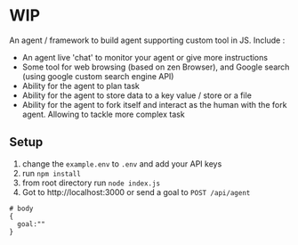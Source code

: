 
# WIP

An agent / framework to build agent supporting custom tool in JS. Include :

- An agent live 'chat' to monitor your agent or give more instructions
- Some tool for web browsing (based on zen Browser), and Google search (using google custom search engine API)
- Ability for the agent to plan task
- Ability for the agent to store data to a key value / store or a file
- Ability for the agent to fork itself and interact as the human with the fork agent. Allowing to tackle more complex task

## Setup
1. change the `example.env` to `.env` and add your API keys
2. run `npm install`
3. from root directory run `node index.js`
4. Got to http://localhost:3000 or send a goal to `POST /api/agent`
```
# body
{
  goal:""
}
```
